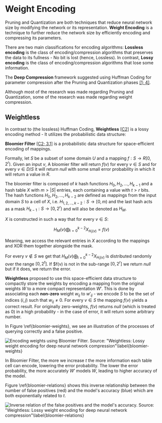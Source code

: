 # Weight Encoding

Pruning and Quantization are both techniques that reduce neural network size by modifying the network or its representation. **Weight Encoding** is a technique to further reduce the network size by efficiently encoding and compressing its parameters.

There are two main classifications for encoding algorithms: **Lossless encoding** is the class of encoding/compression algorithms that preserves the data to its fullness - No bit is lost (hence, Lossless). In contrast, **Lossy encoding** is the class of encoding/compression algorithms that lose some information.

The **Deep Compression** framework suggested using Huffman Coding for parameter compression after the Pruning and Quantization phases [[1; 4]](#ref-1).

Although most of the research was made regarding Pruning and Quantization, some of the research was made regarding weight compression. 

## Weightless

In contrast to (the lossless) Huffman Coding, **Weightless** [[C2]](#ref-c2) is a lossy encoding method - It utilizes the probabilistic data structure:

**Bloomier Filter** [[C2; 3.1]](#ref-c2) is a probabilistic data structure for space-efficient encoding of mappings.

Formally, let $S$ be a subset of some domain $U$ and a mapping $f : S \rightarrow R[0, 2^r)$. Given an input $v$, A bloomier filter will return $f(v)$ for every $v \in S$ and for every $v \in D/S$ it will return $null$ with some small error probability in which it will return a value in $R$. 

The bloomier filter is composed of $k$ hash functions $H_0, H_2, ..., H_{k-1}$ and a hash table $X$ with $m > |S|$ entries, each containing a value with $t > r$ bits. The hash functions $H_0, H_2, ..., H_{k-2}$ are defined as mappings from the input domain $S$ to a cell of $X$, i.e. $H_{1,2,..., k-2} : S \rightarrow [0, m)$ and the last hash acts as a mask $H_{k-1} : S \rightarrow [0, 2^r)$ and will also be denoted as $H_M$.

$X$ is constructed in such a way that for every $v \in S$:

$$
    H_M(v) \bigoplus_{i=0}^{k-2}{X_{H_i(v)}} = f(v)
$$

Meaning, we access the relevant entries in $X$ according to the mappings and XOR them together alongside the mask.

For every $v \notin S$ we get that $H_M(v) \bigoplus_{i=0}^{k-2}{X_{H_i(v)}}$ is distributed randomly over the range $[0, 2^t]$. If $f(v) is not in the sub-range $[0, 2^r]$ we return $null$ but if it does, we return the error. 

**Weightless** proposed to use this space-efficient data structure to compactly store the weights by encoding a mapping from the original weights $W$ to a more compact representation $W'$. This is done by associating each **non-zero** weight $w_{ij}$ to $w'_{ij}$ - we encode $S$ to be the set of indices $(i, j)$ such that $w_{ij} \neq 0$. For every $v \in S$ the mapping $f(v)$ yields a correct result. For originally zero-weights, $f(v)$ returns $null$ (which is treated as 0) in a high probability - in the case of error, it will return some arbitrary number.

In Figure \ref{bloomier-weights}, we see an illustration of the processes of querying correctly and a false positive.

![Encoding weights using Bloomier Filter. Source: "Weightless: Lossy weight encoding for deep neural network compression"\label{bloomier-weights}](assets/bloomier-weights.png)

In Bloomier Filter, the more we increase $t$ the more information each table cell can encode, lowering the error probability. The lower the error probability, the more accurately $W'$ models $W$, leading to higher accuracy of the model.

Figure \ref{bloomier-relations} shows this inverse relationship between the number of false positives (red) and the model's accuracy (blue) which are both exponentially related to $t$.

![Inverse relation of the false positives and the model's accuracy. Source: "Weightless: Lossy weight encoding for deep neural network compression"\label{bloomier-relations}](assets/bloomier-false-positives-vs-accuracy.png)